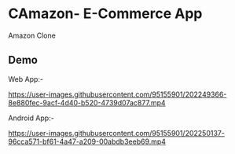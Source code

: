 # CAmazon- E-Commerce App

Amazon Clone

## Demo

Web App:-

https://user-images.githubusercontent.com/95155901/202249366-8e880fec-9acf-4d40-b520-4739d07ac877.mp4


Android App:-

https://user-images.githubusercontent.com/95155901/202250137-96cca571-bf61-4a47-a209-00abdb3eeb69.mp4




